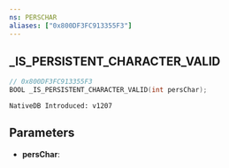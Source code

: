 ```yaml
---
ns: PERSCHAR
aliases: ["0x800DF3FC913355F3"]
---
```

## _IS_PERSISTENT_CHARACTER_VALID

```c
// 0x800DF3FC913355F3
BOOL _IS_PERSISTENT_CHARACTER_VALID(int persChar);
```

```
NativeDB Introduced: v1207
```

## Parameters
* **persChar**:
